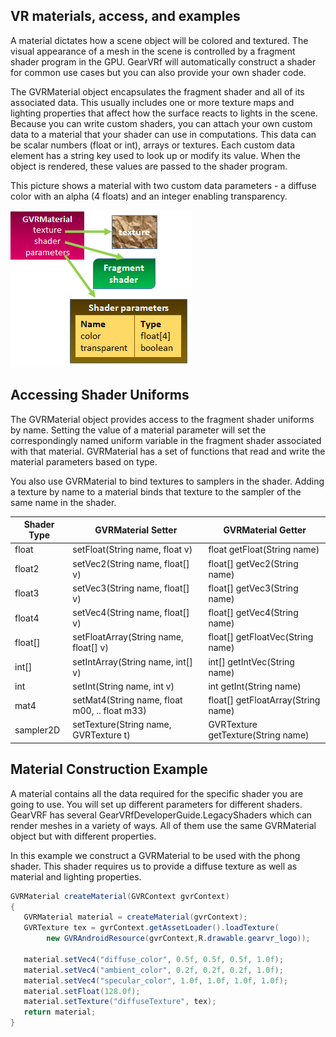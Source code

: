 ## VR materials, access, and examples

A material dictates how a scene object will be colored and textured. The visual appearance of a mesh in the scene is controlled by a fragment shader program in the GPU. GearVRf will automatically construct a shader for common use cases but you can also provide your own shader code.

The GVRMaterial object encapsulates the fragment shader and all of its associated data. This usually includes one or more texture maps and lighting properties that affect how the surface reacts to lights in the scene. Because you can write custom shaders, you can attach your own custom data to a material that your shader can use in computations. This data can be scalar numbers (float or int), arrays or textures. Each custom data element has a string key used to look up or modify its value. When the object is rendered, these values are passed to the shader program.

This picture shows a material with two custom data parameters - a diffuse color with an alpha (4 floats) and an integer enabling transparency. 

![](/images/GVR_Material.png)


## Accessing Shader Uniforms

The GVRMaterial object provides access to the fragment shader uniforms by name. Setting the value of a material parameter will set the correspondingly named uniform variable in the fragment shader associated with that material. GVRMaterial has a set of functions that read and write the material parameters based on type.

You also use GVRMaterial to bind textures to samplers in the shader. Adding a texture by name to a material binds that texture to the sampler of the same name in the shader.

|Shader Type| GVRMaterial Setter| GVRMaterial Getter|
|-----------|---------------|---------------|
|float |	setFloat(String name, float v) |	float getFloat(String name)|
|float2 |	setVec2(String name, float[] v) |	float[] getVec2(String name)|
|float3 |	setVec3(String name, float[] v) |	float[] getVec3(String name)|
|float4 |	setVec4(String name, float[] v) |	float[] getVec4(String name)|
|float[] |	setFloatArray(String name, float[] v) | float[] getFloatVec(String name)|
|int[]  |	setIntArray(String name, int[] v) |   int[] getIntVec(String name) |
|int    |   setInt(String name, int v)      |   int getInt(String name) |
|mat4   |   setMat4(String name, float m00, .. float m33) | float[] getFloatArray(String name) |
|sampler2D | setTexture(String name, GVRTexture t) | GVRTexture getTexture(String name) |

## Material Construction Example

A material contains all the data required for the specific shader you are going to use. You will set up different parameters for different shaders. GearVRF has several GearVRfDeveloperGuide.LegacyShaders which can render meshes in a variety of ways. All of them use the same GVRMaterial object but with different properties.

In this example we construct a GVRMaterial to be used with the phong shader. This shader requires us to provide a diffuse texture as well as material and lighting properties.

```java
GVRMaterial createMaterial(GVRContext gvrContext)
{
   GVRMaterial material = createMaterial(gvrContext);
   GVRTexture tex = gvrContext.getAssetLoader().loadTexture(
   		new GVRAndroidResource(gvrContext,R.drawable.gearvr_logo));

   material.setVec4("diffuse_color", 0.5f, 0.5f, 0.5f, 1.0f);
   material.setVec4("ambient_color", 0.2f, 0.2f, 0.2f, 1.0f);
   material.setVec4("specular_color", 1.0f, 1.0f, 1.0f, 1.0f);
   material.setFloat(128.0f);
   material.setTexture("diffuseTexture", tex);
   return material;
}
```
